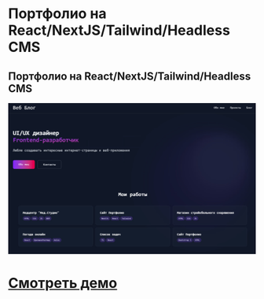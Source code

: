 # Портфолио на React/NextJS/Tailwind/Headless CMS

## Портфолио на React/NextJS/Tailwind/Headless CMS

![Website Pic](public/readmeImg.jpg)

# [Смотреть демо](https://next-js-portfolio-six-rust.vercel.app/)
